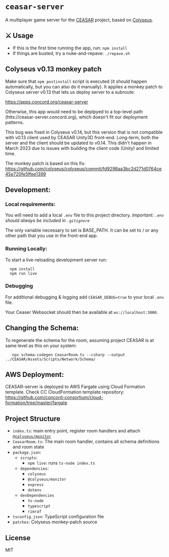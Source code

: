 # `ceasar-server`

A multiplayer game server for the [CEASAR](https://github.com/concord-consortium/CEASAR) project, based on [Colyseus](https://colyseus.io).

## :crossed_swords: Usage
* If this is the first time running the app, run: `npm install`
* If things are busted, try a nuke-and-repave: `./repave.sh`

## Colyseus v0.13 monkey patch

Make sure that `npm postinstall` script is executed (it should happen automatically, but you can also do it manually).
It applies a monkey patch to Colyseus server v0.13 that lets us deploy server to a subroute:

https://apps.concord.org/ceasar-server

Otherwise, this app would need to be deplpyed to a top-level path (htts://ceasar-server.concord.org), which doesn't
fit our deployment patterns.

This bug was fixed in Colyseus v0.14, but this version that is not compatible with v0.13 client used by CEASAR Unity3D
front-end. Long-term, both the server and the client should be updated to v0.14. This didn't happen in March 2023 due to
issues with building the client code (Unity) and limited time.

The monkey patch is based on this fix:
https://github.com/colyseus/colyseus/commit/fd9298aa3bc2d271d0764ce45e720fe5ffee1399

## Development:

### Local requirements:
You will need to add a local `.env` file to this project directory.
*Important: `.env` should always be included in `.gitignore`*

The only variable necessary to set is BASE_PATH. It can be set to / or any other path that you use in the front-end app.

### Running Locally:

To start a live-reloading development server run:
```
  npm install
  npm run live
```

### Debugging

For additional debugging & logging add `CEASAR_DEBUG=true` to your local `.env` file.

Your Ceaser Websocket should then be available at `ws://localhost:3000`.

## Changing the Schema:

To regenerate the schema for the room, assuming project CEASAR is at same level as this on your system:

```
   npx schema-codegen CeasarRoom.ts --csharp --output ../CEASAR/Assets/Scripts/Network/Schema/
```

## AWS Deployment:
CEASAR-server is deployed to AWS Fargate using Cloud Formation template. Check CC CloudFormation template repository:
https://github.com/concord-consortium/cloud-formation/tree/master/fargate

## Project Structure

- `index.ts`: main entry point, register room handlers and attach [`@colyseus/monitor`](https://github.com/colyseus/colyseus-monitor)
- `CeasarRoom.ts`: The main room handler, contains all schema definitions and room state
- `package.json`:
    - `scripts`:
        - `npm live`: runs `ts-node index.ts`
    - `dependencies`:
        - `colyseus`
        - `@colyseus/monitor`
        - `express`
        - `dotenv`
    - `devDependencies`
        - `ts-node`
        - `typescript`
        - `rimraf`
- `tsconfig.json`: TypeScript configuration file
- `patches`: Colyseus monkey-patch source

## License

MIT
